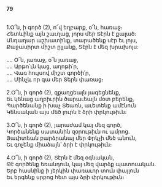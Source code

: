 **79**

\
1.Օ՜ն, ի գործ (2), ո՜վ եղբարք, օ՜ն, հառաջ։\
 Հետևինք այն շաւղաց, յորս մեր Տէրն է քալած։\
 Անդադար աշխատինք, տարածենք սէր եւ լոյս,\
 Քաջասիրտ միշտ ըլլանք, Տէրն է մեզ խրախոյս։\
 \
 .... Օ՜ն, յառաջ, օ՜ն յառաջ,\
 .... Արթո՛ւն կաց, աղոթի՛ր,\
 .... Վառ հույսով միշտ գործի՛ր,\
 .... Մինչև որ գա մեր Տերն փառաց։\
 \
2.Օ՜ն, ի գործ (2), զքաղցեալն յագեցնենք,\
 Եւ կենաց աղբիւրին ծարաւեալն մօտ բերենք,\
 Պարծենանք ի խաչ Տեառն, աւետենք ամէնուն\
 Կենսական այս մեծ լուրն է ձրի փրկութիւն։\
 \
3.Օ՜ն, ի գործ (2), յարաժամ կայ մեզ գործ,\
 Կործանենք սատանին զօրութիւն ու ամրոց.\
 Յաւիտեան բարձրանայ մեր Փրկչի մեծ անուն,\
 Եւ գոչենք միաձայն՝ ձրի է փրկութիւն։\
 \
4.Օ՜ն, ի գործ (2), Տէրն է մեզ օգնական,\
 Թէ գործենք եռանդուն, կայ մեզ վարձք պատուական.\
 Երբ հասնինք ի յերկին փառաւոր տուն փայլուն\
 Եւ երգենք սրբոց հետ այս ձրի փրկութիւն։
